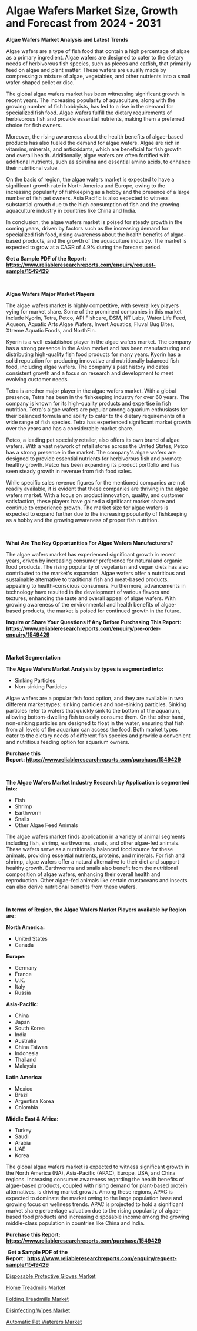 <p><h1>Algae Wafers Market Size, Growth and Forecast from 2024 - 2031</h1></p><p><strong>Algae Wafers Market Analysis and Latest Trends</strong></p>
<p><p>Algae wafers are a type of fish food that contain a high percentage of algae as a primary ingredient. Algae wafers are designed to cater to the dietary needs of herbivorous fish species, such as plecos and catfish, that primarily feed on algae and plant matter. These wafers are usually made by compressing a mixture of algae, vegetables, and other nutrients into a small wafer-shaped pellet or disc.</p><p>The global algae wafers market has been witnessing significant growth in recent years. The increasing popularity of aquaculture, along with the growing number of fish hobbyists, has led to a rise in the demand for specialized fish food. Algae wafers fulfill the dietary requirements of herbivorous fish and provide essential nutrients, making them a preferred choice for fish owners.</p><p>Moreover, the rising awareness about the health benefits of algae-based products has also fueled the demand for algae wafers. Algae are rich in vitamins, minerals, and antioxidants, which are beneficial for fish growth and overall health. Additionally, algae wafers are often fortified with additional nutrients, such as spirulina and essential amino acids, to enhance their nutritional value.</p><p>On the basis of region, the algae wafers market is expected to have a significant growth rate in North America and Europe, owing to the increasing popularity of fishkeeping as a hobby and the presence of a large number of fish pet owners. Asia Pacific is also expected to witness substantial growth due to the high consumption of fish and the growing aquaculture industry in countries like China and India.</p><p>In conclusion, the algae wafers market is poised for steady growth in the coming years, driven by factors such as the increasing demand for specialized fish food, rising awareness about the health benefits of algae-based products, and the growth of the aquaculture industry. The market is expected to grow at a CAGR of 4.9% during the forecast period.</p></p>
<p><strong>Get a Sample PDF of the Report:&nbsp; <a href="https://www.reliableresearchreports.com/enquiry/request-sample/1549429">https://www.reliableresearchreports.com/enquiry/request-sample/1549429</a></strong></p>
<p>&nbsp;</p>
<p><strong>Algae Wafers Major Market Players</strong></p>
<p><p>The algae wafers market is highly competitive, with several key players vying for market share. Some of the prominent companies in this market include Kyorin, Tetra, Petco, API Fishcare, DSM, NT Labs, Water Life Feed, Aqueon, Aquatic Arts Algae Wafers, Invert Aquatics, Fluval Bug Bites, Xtreme Aquatic Foods, and NorthFin.</p><p>Kyorin is a well-established player in the algae wafers market. The company has a strong presence in the Asian market and has been manufacturing and distributing high-quality fish food products for many years. Kyorin has a solid reputation for producing innovative and nutritionally balanced fish food, including algae wafers. The company's past history indicates consistent growth and a focus on research and development to meet evolving customer needs.</p><p>Tetra is another major player in the algae wafers market. With a global presence, Tetra has been in the fishkeeping industry for over 60 years. The company is known for its high-quality products and expertise in fish nutrition. Tetra's algae wafers are popular among aquarium enthusiasts for their balanced formula and ability to cater to the dietary requirements of a wide range of fish species. Tetra has experienced significant market growth over the years and has a considerable market share.</p><p>Petco, a leading pet specialty retailer, also offers its own brand of algae wafers. With a vast network of retail stores across the United States, Petco has a strong presence in the market. The company's algae wafers are designed to provide essential nutrients for herbivorous fish and promote healthy growth. Petco has been expanding its product portfolio and has seen steady growth in revenue from fish food sales.</p><p>While specific sales revenue figures for the mentioned companies are not readily available, it is evident that these companies are thriving in the algae wafers market. With a focus on product innovation, quality, and customer satisfaction, these players have gained a significant market share and continue to experience growth. The market size for algae wafers is expected to expand further due to the increasing popularity of fishkeeping as a hobby and the growing awareness of proper fish nutrition.</p></p>
<p>&nbsp;</p>
<p><strong>What Are The Key Opportunities For Algae Wafers Manufacturers?</strong></p>
<p><p>The algae wafers market has experienced significant growth in recent years, driven by increasing consumer preference for natural and organic food products. The rising popularity of vegetarian and vegan diets has also contributed to the market's expansion. Algae wafers offer a nutritious and sustainable alternative to traditional fish and meat-based products, appealing to health-conscious consumers. Furthermore, advancements in technology have resulted in the development of various flavors and textures, enhancing the taste and overall appeal of algae wafers. With growing awareness of the environmental and health benefits of algae-based products, the market is poised for continued growth in the future.</p></p>
<p><strong>Inquire or Share Your Questions If Any Before Purchasing This Report: <a href="https://www.reliableresearchreports.com/enquiry/pre-order-enquiry/1549429">https://www.reliableresearchreports.com/enquiry/pre-order-enquiry/1549429</a></strong></p>
<p>&nbsp;</p>
<p><strong>Market Segmentation</strong></p>
<p><strong>The Algae Wafers Market Analysis by types is segmented into:</strong></p>
<p><ul><li>Sinking Particles</li><li>Non-sinking Particles</li></ul></p>
<p><p>Algae wafers are a popular fish food option, and they are available in two different market types: sinking particles and non-sinking particles. Sinking particles refer to wafers that quickly sink to the bottom of the aquarium, allowing bottom-dwelling fish to easily consume them. On the other hand, non-sinking particles are designed to float in the water, ensuring that fish from all levels of the aquarium can access the food. Both market types cater to the dietary needs of different fish species and provide a convenient and nutritious feeding option for aquarium owners.</p></p>
<p><strong>Purchase this Report:&nbsp;<a href="https://www.reliableresearchreports.com/purchase/1549429">https://www.reliableresearchreports.com/purchase/1549429</a></strong></p>
<p>&nbsp;</p>
<p><strong>The Algae Wafers Market Industry Research by Application is segmented into:</strong></p>
<p><ul><li>Fish</li><li>Shrimp</li><li>Earthworm</li><li>Snails</li><li>Other Algae Feed Animals</li></ul></p>
<p><p>The algae wafers market finds application in a variety of animal segments including fish, shrimp, earthworms, snails, and other algae-fed animals. These wafers serve as a nutritionally balanced food source for these animals, providing essential nutrients, proteins, and minerals. For fish and shrimp, algae wafers offer a natural alternative to their diet and support healthy growth. Earthworms and snails also benefit from the nutritional composition of algae wafers, enhancing their overall health and reproduction. Other algae-fed animals like certain crustaceans and insects can also derive nutritional benefits from these wafers.</p></p>
<p>&nbsp;</p>
<p><strong>In terms of Region, the Algae Wafers Market Players available by Region are:</strong></p>
<p>
    <p> <strong> North America: </strong>
        <ul>
            <li>United States</li>
            <li>Canada</li>
        </ul>
        </p> 
    <p> <strong> Europe: </strong>
        <ul>
            <li>Germany</li>
            <li>France</li>
            <li>U.K.</li>
            <li>Italy</li>
            <li>Russia</li>
        </ul>
        </p> 
    <p> <strong> Asia-Pacific: </strong>
        <ul>
            <li>China</li>
            <li>Japan</li>
            <li>South Korea</li>
            <li>India</li>
            <li>Australia</li>
            <li>China Taiwan</li>
            <li>Indonesia</li>
            <li>Thailand</li>
            <li>Malaysia</li>
        </ul>
        </p> 
    <p> <strong> Latin America: </strong>
        <ul>
            <li>Mexico</li>
            <li>Brazil</li>
            <li>Argentina Korea</li>
            <li>Colombia</li>
        </ul>
        </p> 
    <p> <strong> Middle East & Africa: </strong>
        <ul>
            <li>Turkey</li>
            <li>Saudi</li>
            <li>Arabia</li>
            <li>UAE</li>
            <li>Korea</li>
        </ul>
    </p>
    </p>
<p><p>The global algae wafers market is expected to witness significant growth in the North America (NA), Asia-Pacific (APAC), Europe, USA, and China regions. Increasing consumer awareness regarding the health benefits of algae-based products, coupled with rising demand for plant-based protein alternatives, is driving market growth. Among these regions, APAC is expected to dominate the market owing to the large population base and growing focus on wellness trends. APAC is projected to hold a significant market share percentage valuation due to the rising popularity of algae-based food products and increasing disposable income among the growing middle-class population in countries like China and India.</p></p>
<p><strong>Purchase this Report: <a href="https://www.reliableresearchreports.com/purchase/1549429">https://www.reliableresearchreports.com/purchase/1549429</a></strong></p>
<p>&nbsp;<strong>Get a Sample PDF of the Report:&nbsp;&nbsp;<a href="https://www.reliableresearchreports.com/enquiry/request-sample/1549429">https://www.reliableresearchreports.com/enquiry/request-sample/1549429</a></strong></p>
<p><strong></strong></p>
<p><p><a href="https://github.com/ChiragRp1/Market-Research-Report-List-2/blob/main/disposable-protective-gloves-market.md">Disposable Protective Gloves Market</a></p><p><a href="https://github.com/Chiragrp22/Market-Research-Report-List-2/blob/main/home-treadmills-market.md">Home Treadmills Market</a></p><p><a href="https://github.com/ChiragRP21/Market-Research-Report-List-2/blob/main/folding-treadmills-market.md">Folding Treadmills Market</a></p><p><a href="https://github.com/BryceTownsendr/Market-Research-Report-List-2/blob/main/disinfecting-wipes-market.md">Disinfecting Wipes Market</a></p><p><a href="https://github.com/WillieWoodard/Market-Research-Report-List-2/blob/main/automatic-pet-waterers-market.md">Automatic Pet Waterers Market</a></p></p>